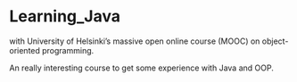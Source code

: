 # Learning_Java
with University of Helsinki’s massive open online course (MOOC) on object-oriented programming.

An really interesting course to get some experience with Java and OOP.
